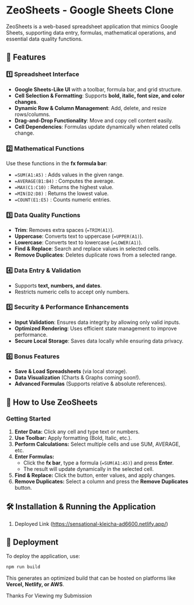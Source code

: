 # ZeoSheets - Google Sheets Clone

ZeoSheets is a web-based spreadsheet application that mimics Google Sheets, supporting data entry, formulas, mathematical operations, and essential data quality functions.

## 🚀 Features

### **1️⃣ Spreadsheet Interface**
- **Google Sheets-Like UI** with a toolbar, formula bar, and grid structure.
- **Cell Selection & Formatting**: Supports **bold, italic, font size, and color changes**.
- **Dynamic Row & Column Management**: Add, delete, and resize rows/columns.
- **Drag-and-Drop Functionality**: Move and copy cell content easily.
- **Cell Dependencies**: Formulas update dynamically when related cells change.

### **2️⃣ Mathematical Functions**
Use these functions in the **fx formula bar**:
- ```=SUM(A1:A5)``` : Adds values in the given range.
- ```=AVERAGE(B1:B4)``` : Computes the average.
- ```=MAX(C1:C10)``` : Returns the highest value.
- ```=MIN(D2:D8)``` : Returns the lowest value.
- ```=COUNT(E1:E5)``` : Counts numeric entries.

### **3️⃣ Data Quality Functions**
- **Trim**: Removes extra spaces (```=TRIM(A1)```).
- **Uppercase**: Converts text to uppercase (```=UPPER(A1)```).
- **Lowercase**: Converts text to lowercase (```=LOWER(A1)```).
- **Find & Replace**: Search and replace values in selected cells.
- **Remove Duplicates**: Deletes duplicate rows from a selected range.

### **4️⃣ Data Entry & Validation**
- Supports **text, numbers, and dates**.
- Restricts numeric cells to accept only numbers.

### **5️⃣ Security & Performance Enhancements**
- **Input Validation**: Ensures data integrity by allowing only valid inputs.
- **Optimized Rendering**: Uses efficient state management to improve performance.
- **Secure Local Storage**: Saves data locally while ensuring data privacy.

### **6️⃣ Bonus Features**
- **Save & Load Spreadsheets** (via local storage).
- **Data Visualization** (Charts & Graphs coming soon!).
- **Advanced Formulas** (Supports relative & absolute references).

## 📜 How to Use ZeoSheets

### **Getting Started**
1. **Enter Data:** Click any cell and type text or numbers.
2. **Use Toolbar:** Apply formatting (Bold, Italic, etc.).
3. **Perform Calculations:** Select multiple cells and use SUM, AVERAGE, etc.
4. **Enter Formulas:**
   - Click the **fx bar**, type a formula (```=SUM(A1:A5)```) and press **Enter**.
   - The result will update dynamically in the selected cell.
5. **Find & Replace:** Click the button, enter values, and apply changes.
6. **Remove Duplicates:** Select a column and press the **Remove Duplicates** button.

## 🛠 Installation & Running the Application

1. Deployed Link
   (https://sensational-kleicha-ad6600.netlify.app/)

## 📂 Deployment
To deploy the application, use:
```sh
npm run build
```
This generates an optimized build that can be hosted on platforms like **Vercel, Netlify, or AWS**.



Thanks For Viewing my Submission
